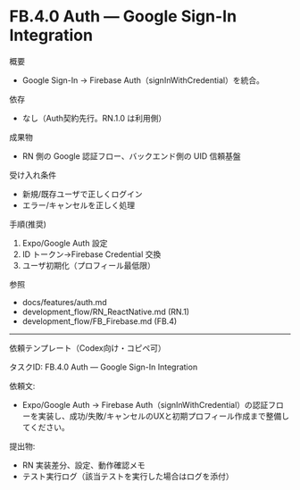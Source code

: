 # FB.4.0 Auth — Google Sign-In Integration

概要
- Google Sign-In → Firebase Auth（signInWithCredential）を統合。

依存
- なし（Auth契約先行。RN.1.0 は利用側）

成果物
- RN 側の Google 認証フロー、バックエンド側の UID 信頼基盤

受け入れ条件
- 新規/既存ユーザで正しくログイン
- エラー/キャンセルを正しく処理

手順(推奨)
1) Expo/Google Auth 設定
2) ID トークン→Firebase Credential 交換
3) ユーザ初期化（プロフィール最低限）

参照
- docs/features/auth.md
- development_flow/RN_ReactNative.md (RN.1)
- development_flow/FB_Firebase.md (FB.4)

---
依頼テンプレート（Codex向け・コピペ可）

タスクID: FB.4.0 Auth — Google Sign-In Integration

依頼文:
- Expo/Google Auth → Firebase Auth（signInWithCredential）の認証フローを実装し、成功/失敗/キャンセルのUXと初期プロフィール作成まで整備してください。

提出物:
- RN 実装差分、設定、動作確認メモ
- テスト実行ログ（該当テストを実行した場合はログを添付）
